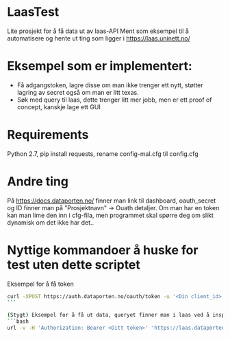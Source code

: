 # LaasTest
Lite prosjekt for å få data ut av laas-API
Ment som eksempel til å automatisere og hente ut ting som ligger i https://laas.uninett.no/

# Eksempel som er implementert:
* Få adgangstoken, lagre disse om man ikke trenger ett nytt, støtter lagring av
  secret også om man er litt texas.
* Søk med query til laas, dette trenger litt mer jobb, men er ett proof of concept, kanskje lage ett GUI

# Requirements
Python 2.7,
pip install requests,
rename config-mal.cfg til config.cfg

# Andre ting
På https://docs.dataporten.no/ finner man link til dashboard, oauth_secret og ID
finner man på "Prosjektnavn" -> Ouath detaljer. Om man har en token kan man lime
den inn i cfg-fila, men programmet skal spørre deg om slikt dynamisk om det ikke
har det..

# Nyttige kommandoer å huske for test uten dette scriptet

Eksempel for å få token
```bash
curl -XPOST https://auth.dataporten.no/oauth/token -u '<Din client_id>' --data 'grant_type=client_credentials'
``` 

(Stygt) Eksempel for å få ut data, queryet finner man i laas ved å inspecte ett gitt søk eller skrive ett eget
```bash
url -v -H 'Authorization: Bearer <Ditt token>' 'https://laas.dataporten-api.no/logs-ntnu-apptest-2016.10.13,logs-ntnu-apptest-2016.10.12/_search?pretty' -d '{ "facets": { "0": { "date_histogram": { "field": "@timestamp", "interval": "10m" }, "global": true, "facet_filter": { "fquery": { "query": { "filtered": { "query": { "query_string": { "query": "*" } }, "filter": { "bool": { "must":    [ { "range": { "@timestamp": { "from": 1476256858889, "to": 1476343258889 }    } } ] } } } } } } } }, "size": 0 }'
```

